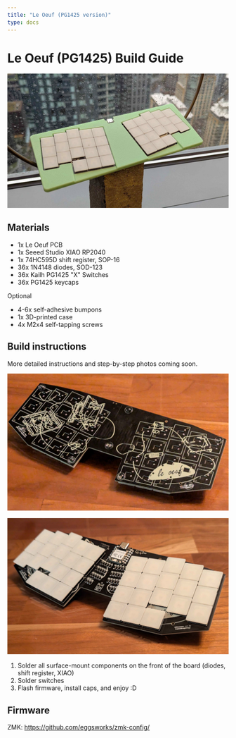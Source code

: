 ```yaml
---
title: "Le Oeuf (PG1425 version)"
type: docs
---
```


# Le Oeuf (PG1425) Build Guide

![](le-oeuf-4.jpg)

## Materials

- 1x Le Oeuf PCB
- 1x Seeed Studio XIAO RP2040
- 1x 74HC595D shift register, SOP-16
- 36x 1N4148 diodes, SOD-123
- 36x Kailh PG1425 "X" Switches
- 36x PG1425 keycaps

Optional
- 4-6x self-adhesive bumpons
- 1x 3D-printed case
- 4x M2x4 self-tapping screws

## Build instructions

More detailed instructions and step-by-step photos coming soon.

![](le-oeuf-2.jpg)

![](le-oeuf-1.jpg)

1. Solder all surface-mount components on the front of the board (diodes, shift register, XIAO)
2. Solder switches
3. Flash firmware, install caps, and enjoy :D

## Firmware

ZMK: https://github.com/eggsworks/zmk-config/
